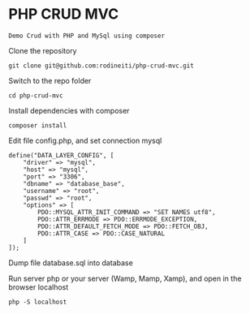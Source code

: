 # PHP CRUD MVC

    Demo Crud with PHP and MySql using composer

Clone the repository

    git clone git@github.com:rodineiti/php-crud-mvc.git

Switch to the repo folder

    cd php-crud-mvc
    
Install dependencies with composer
    
    composer install        
    
Edit file config.php, and set connection mysql

    define("DATA_LAYER_CONFIG", [
        "driver" => "mysql",
        "host" => "mysql",
        "port" => "3306",
        "dbname" => "database_base",
        "username" => "root",
        "passwd" => "root",
        "options" => [
            PDO::MYSQL_ATTR_INIT_COMMAND => "SET NAMES utf8",
            PDO::ATTR_ERRMODE => PDO::ERRMODE_EXCEPTION,
            PDO::ATTR_DEFAULT_FETCH_MODE => PDO::FETCH_OBJ,
            PDO::ATTR_CASE => PDO::CASE_NATURAL
        ]
    ]);
    
Dump file database.sql into database

Run server php or your server (Wamp, Mamp, Xamp), and open in the browser localhost
  
    php -S localhost